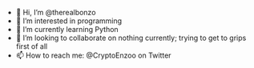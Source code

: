 - 👋 Hi, I’m @therealbonzo
- 👀 I’m interested in programming
- 🌱 I’m currently learning Python
- 💞️ I’m looking to collaborate on nothing currently; trying to get to grips first of all
- 📫 How to reach me: @CryptoEnzoo on Twitter

<!---
therealbonzo/therealbonzo is a ✨ special ✨ repository because its `README.md` (this file) appears on your GitHub profile.
You can click the Preview link to take a look at your changes.
--->
